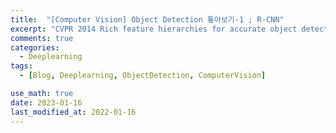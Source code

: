 ```yaml
---
title:  "[Computer Vision] Object Detection 톺아보기-1 ; R-CNN"
excerpt: "CVPR 2014 Rich feature hierarchies for accurate object detection and semantic segmentation"
comments: true
categories:
  - Deeplearning
tags:
  - [Blog, Deeplearning, ObjectDetection, ComputerVision]

use_math: true
date: 2023-01-16
last_modified_at: 2022-01-16    
---
```


